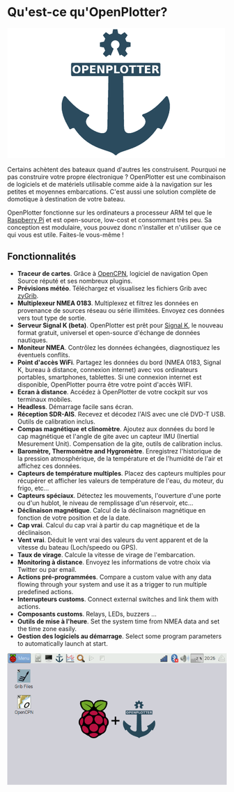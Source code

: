 # Qu'est-ce qu'OpenPlotter?

![OpenPlotter logo](../en/openplotter500x300.png)

Certains achètent des bateaux quand d'autres les construisent. Pourquoi ne pas construire votre propre électronique ?
OpenPlotter est une combinaison de logiciels et de matériels utilisable comme aide à la navigation sur les petites et moyennes embarcations. C'est aussi une solution complète de domotique à destination de votre bateau. 

OpenPlotter fonctionne sur les ordinateurs a processeur ARM tel que le [Raspberry Pi](https://www.raspberrypi.org/) et est open-source, low-cost et consommant très peu. Sa conception est modulaire, vous pouvez donc n'installer et n'utiliser que ce qui vous est utile. Faites-le vous-même !

## Fonctionnalités

* **Traceur de cartes**. Grâce à  [OpenCPN](http://opencpn.org), logiciel de navigation Open Source réputé et ses nombreux plugins.
* **Prévisions météo**. Téléchargez et visualisez les fichiers Grib avec [zyGrib](http://www.zygrib.org).
* **Multiplexeur NMEA 0183**. Multiplexez et filtrez les données en provenance de sources réseau ou série illimitées. Envoyez ces données vers tout type de sortie.
* **Serveur Signal K (beta)**. OpenPlotter est prêt pour [Signal K](http://signalk.org/), le nouveau format gratuit, universel et open-source d'échange de données nautiques.
* **Moniteur NMEA**. Contrôlez les données échangées, diagnostiquez les éventuels conflits.
* **Point d'accès WiFi**. Partagez les données du bord (NMEA 0183, Signal K, bureau à distance, connexion internet) avec vos ordinateurs portables, smartphones, tablettes. Si une connexion internet est disponible, OpenPlotter pourra être votre point d'accès WIFI.
* **Ecran à distance**. Accédez à OpenPlotter de votre cockpit sur vos terminaux mobiles.
* **Headless**. Démarrage facile sans écran.
* **Réception SDR-AIS**. Recevez et décodez l'AIS avec une clé DVD-T USB. Outils de calibration inclus.
* **Compas magnétique et clinomètre**.  Ajoutez aux données du bord le cap magnétique et l'angle de gite avec un capteur IMU (Inertial Mesurement Unit). Compensation de la gite, outils de calibration inclus.
* **Baromètre, Thermomètre and Hygromètre**. Enregistrez l'historique de la pression atmosphérique, de la température et de l'humidité de l'air et affichez ces données.
* **Capteurs de température multiples**. Placez des capteurs multiples pour récupérer et afficher les valeurs de température de l'eau, du moteur, du frigo, etc...
* **Capteurs spéciaux**. Détectez les mouvements, l'ouverture d'une porte ou d'un hublot, le niveau de remplissage d'un réservoir, etc...
* **Déclinaison magnétique**. Calcul de la déclinaison magnétique en fonction de votre position et de la date.
* **Cap vrai**. Calcul du cap vrai à partir du cap magnétique et de la déclinaison.
* **Vent vrai**. Déduit le vent vrai des valeurs du vent apparent et de la vitesse du bateau (Loch/speedo ou GPS).
* **Taux de virage**. Calcule la vitesse de virage de l'embarcation.
* **Monitoring à distance**. Envoyez les informations de votre choix via Twitter ou par email.
* **Actions pré-programmées**. Compare a custom value with any data flowing through your system and use it as a trigger to run multiple predefined actions.
* **Interrupteurs customs**. Connect external switches and link them with actions.
* **Composants customs**. Relays, LEDs, buzzers ...
* **Outils de mise à l'heure**. Set the system time from NMEA data and set the time zone easily.
* **Gestion des logiciels au démarrage**. Select some program parameters to automatically launch at start.

![OpenPlotter desktop](../en/openplotter.png)